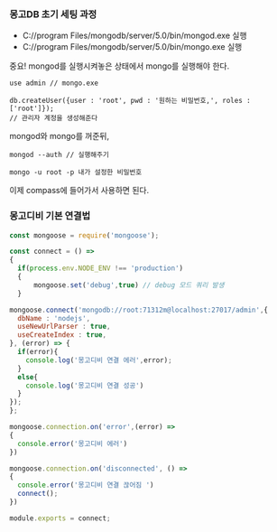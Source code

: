 ### 몽고DB 초기 세팅 과정 
- C://program Files/mongodb/server/5.0/bin/mongod.exe 실행 
- C://program Files/mongodb/server/5.0/bin/mongo.exe 실행

중요! mongod를 실행시켜놓은 상태에서 mongo를 실행해야 한다. 
```shell
use admin // mongo.exe
```
```shell
db.createUser({user : 'root', pwd : '원하는 비밀번호,', roles : ['root']});
// 관리자 계정을 생성해준다
```
mongod와 mongo를 꺼준뒤,
```shell
mongod --auth // 실행해주기 
```
```shell
mongo -u root -p 내가 설정한 비밀번호 
```
이제 compass에 들어가서 사용하면 된다. 

### 몽고디비 기본 연결법 
```javascript
const mongoose = require('mongoose');

const connect = () => 
{
  if(process.env.NODE_ENV !== 'production')
  {
      mongoose.set('debug',true) // debug 모드 쿼리 발생
  }

mongoose.connect('mongodb://root:71312m@localhost:27017/admin',{
  dbName : 'nodejs',
  useNewUrlParser : true,
  useCreateIndex : true,
}, (error) => {
  if(error){
    console.log('몽고디비 연결 에러',error);
  }
  else{
    console.log('몽고디비 연결 성공')
  }
});
};

mongoose.connection.on('error',(error) => 
{
  console.error('몽고디비 에러')
})

mongoose.connection.on('disconnected', () => 
{
  console.error('몽고디비 연결 끊어짐 ')
  connect();
})

module.exports = connect;
```
